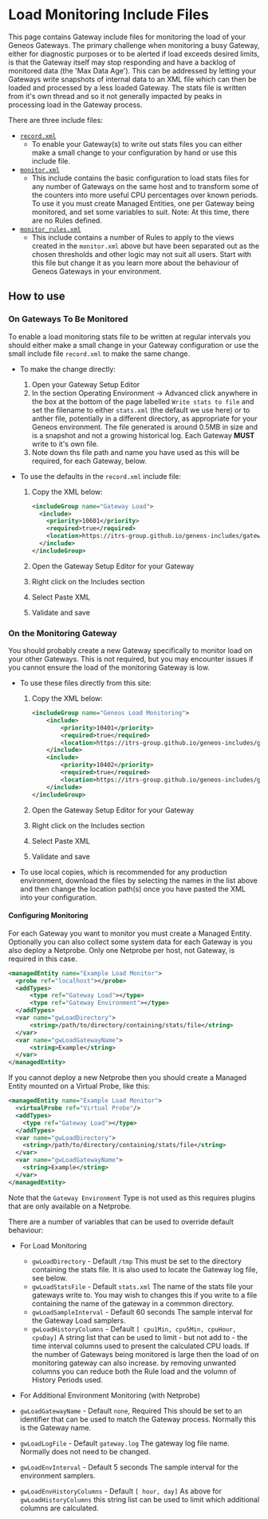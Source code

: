 # Load Monitoring Include Files

This page contains Gateway include files for monitoring the load of your Geneos Gateways. The primary challenge when monitoring a busy Gateway, either for diagnostic purposes or to be alerted if load exceeds desired limits, is that the Gateway itself may stop responding and have a backlog of monitored data (the 'Max Data Age'). This can be addressed by letting your Gateways write snapshots of internal data to an XML file which can then be loaded and processed by a less loaded Gateway. The stats file is written from it's own thread and so it not generally impacted by peaks in processing load in the Gateway process.

There are three include files:

* [`record.xml`](record.xml)
  * To enable your Gateway(s) to write out stats files you can either make a small change to your configuration by hand or use this include file.
* [`monitor.xml`](monitor.xml)
  * This include contains the basic configuration to load stats files for any number of Gateways on the same host and to transform some of the counters into more useful CPU percentages over known periods. To use it you must create Managed Entities, one per Gateway being monitored, and set some variables to suit.
    Note: At this time, there are no Rules defined.
* [`monitor_rules.xml`](monitor_rules.xml)
  * This include contains a number of Rules to apply to the views created in the `monitor.xml` above but have been separated out as the chosen thresholds and other logic may not suit all users. Start with this file but change it as you learn more about the behaviour of Geneos Gateways in your environment.

## How to use

### On Gateways To Be Monitored

To enable a load monitoring stats file to be written at regular intervals you should either make a small change in your Gateway configuration or use the small include file `record.xml` to make the same change.

* To make the change directly:

  1. Open your Gateway Setup Editor
  2. In the section Operating Environment -> Advanced click anywhere in the box at the bottom of the page labelled `Write stats to file` and set the filename to either `stats.xml` (the default we use here) or to anther file, potentially in a different directory, as appropriate for your Geneos environment. The file generated is around 0.5MB in size and is a snapshot and not a growing historical log. Each Gateway **MUST** write to it's own file.
  3. Note down ths file path and name you have used as this will be required, for each Gateway, below.

* To use the defaults in the `record.xml` include file:

  1. Copy the XML below:

     ```xml
     <includeGroup name="Gateway Load">
       <include>
         <priority>10601</priority>
         <required>true</required>
         <location>https://itrs-group.github.io/geneos-includes/gateway/load/record.xml</location>
       </include>
     </includeGroup>
     ```

  2. Open the Gateway Setup Editor for your Gateway
  3. Right click on the Includes section
  4. Select Paste XML
  5. Validate and save

### On the Monitoring Gateway

You should probably create a new Gateway specifically to monitor load on your other Gateways. This is not required, but you may encounter issues if you cannot ensure the load of the monitoring Gateway is low.

* To use these files directly from this site:

  1. Copy the XML below:

     ```xml
     <includeGroup name="Geneos Load Monitoring">
         <include>
             <priority>10401</priority>
             <required>true</required>
             <location>https://itrs-group.github.io/geneos-includes/gateway/load/monitor.xml</location>
         </include>
         <include>
             <priority>10402</priority>
             <required>true</required>
             <location>https://itrs-group.github.io/geneos-includes/gateway/load/monitor_rules.xml</location>
         </include>
     </includeGroup>
     ```

  2. Open the Gateway Setup Editor for your Gateway
  3. Right click on the Includes section
  4. Select Paste XML
  5. Validate and save

* To use local copies, which is recommended for any production environment, download the files by selecting the names in the list above and then change the location path(s) once you have pasted the XML into your configuration.

#### Configuring Monitoring

For each Gateway you want to monitor you must create a Managed Entity. Optionally you can also collect some system data for each Gateway is you also deploy a Netprobe. Only one Netprobe per host, not Gateway, is required in this case.

```xml
<managedEntity name="Example Load Monitor">
  <probe ref="localhost"></probe>
  <addTypes>
      <type ref="Gateway Load"></type>
      <type ref="Gateway Environment"></type>
  </addTypes>
  <var name="gwLoadDirectory">
      <string>/path/to/directory/containing/stats/file</string>
  </var>
  <var name="gwLoadGatewayName">
      <string>Example</string>
  </var>
</managedEntity>
```

If you cannot deploy a new Netprobe then you should create a Managed Entity mounted on a Virtual Probe, like this:

```xml
<managedEntity name="Example Load Monitor">
  <virtualProbe ref="Virtual Probe"/>
  <addTypes>
    <type ref="Gateway Load"></type>
  </addTypes>
  <var name="gwLoadDirectory">
    <string>/path/to/directory/containing/stats/file</string>
  </var>
  <var name="gwLoadGatewayName">
    <string>Example</string>
  </var>
</managedEntity>
```

Note that the `Gateway Environment` Type is not used as this requires plugins that are only available on a Netprobe.

There are a number of variables that can be used to override default behaviour:

* For Load Monitoring
  * `gwLoadDirectory` - Default `/tmp`
    This must be set to the directory containing the stats file. It is also used to locate the Gateway log file, see below.
  * `gwLoadStatsFile` - Default `stats.xml`
    The name of the stats file your gateways write to. You may wish to changes this if you write to a file containing the name of the gateway in a commmon directory.
  * `gwLoadSampleInterval` - Default 60 seconds
    The sample interval for the Gateway Load samplers.
  * `gwLoadHistoryColumns` - Default `[ cpu1Min, cpu5Min, cpuHour, cpuDay]`
    A string list that can be used to limit - but not add to - the time interval columns used to present the calculated CPU loads. If the number of Gateways being monitored is large then the load of on monitoring gateway can also increase. by removing unwanted columns you can reduce both the Rule load and the volumn of History Periods used.

* For Additional Environment Monitoring (with Netprobe)
* `gwLoadGatewayName` - Default `none`, Required
  This should be set to an identifier that can be used to match the Gateway process. Normally this is the Gateway name.
* `gwLoadLogFile` - Default `gateway.log`
  The gateway log file name. Normally does not need to be changed.
* `gwLoadEnvInterval` - Default 5 seconds
  The sample interval for the environment samplers.
* `gwLoadEnvHistoryColumns` - Default `[ hour, day]`
  As above for `gwLoadHistoryColumns` this string list can be used to limit which additional columns are calculated.

